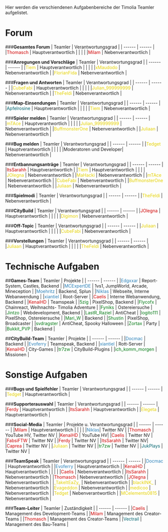 Hier werden die verschiendenen Aufgabenbereiche der Timolia Teamler aufgelistet.

# Forum

###<strong>Gesamtes Forum</strong>
| Teamler | Verantwortungsgrad |
| ------ | ------ |
|<span style="color:#CF0101">Thomasch</span> | Hauptverantwortlich |
| | |
|<span style="color:#CF0101">Milam</span> | Nebenverantwortlich |

###<strong>Anregungen und Vorschläge</strong>
| Teamler | Verantwortungsgrad |
| ------ | ------ |
|<span style="color:#E4D100">Tiem</span> | Hauptverantwortlich |
| | |
|<span style="color:#E4D100">xMaudodo</span> | Nebenverantwortlich |
|<span style="color:#E4D100">FlorianFida</span> | Nebenverantwortlich |

###<strong>Fragen und Antworten</strong>
| Teamler | Verantwortungsgrad |
| ------ | ------ |
|<span style="color:#E4D100">CubeFabi</span> | Hauptverantwortlich |
| | |
|<span style="color:#E4D100">Julian_999999999</span> | Nebenverantwortlich |
|<span style="color:#E4D100">TheFeldi</span> | Nebenverantwortlich |

###<strong>Map-Einsendungen</strong>
| Teamler | Verantwortungsgrad |
| ------ | ------ |
|<span style="color:#00646F">Apfelrosine</span> | Hauptverantwortlich |
| | |
|<span style="color:#E4D100">Tiem</span> | Nebenverantwortlich |

###<strong>Spieler melden</strong>
| Teamler | Verantwortungsgrad |
| ------ | ------ |
|<span style="color:#E4D100">mTAce</span> | Hauptverantwortlich |
| | |
|<span style="color:#E4D100">Julian_999999999</span> | Nebenverantwortlich |
|<span style="color:#E4D100">BuffmonsterOne</span> | Nebenverantwortlich |
|<span style="color:#E4D100">Juliaan</span> | Nebenverantwortlich |

###<strong>Bug melden</strong>
| Teamler | Verantwortungsgrad |
| ------ | ------ |
|<span style="color:#E4D100">Tedget</span> | Hauptverantwortlich |
| | |
|Moderatoren und Developer| Nebenverantwortlich |

###<strong>Entbannungsanträge</strong>
| Teamler | Verantwortungsgrad |
| ------ | ------ |
|<span style="color:#CF0101">ItsSarahh</span> | Hauptverantwortlich |
|<span style="color:#E4D100">Tiem</span> | Hauptverantwortlich |
| | |
|<span style="color:#E4D100">JOlegna</span> | Nebenverantwortlich |
|<span style="color:#E4D100">MaHacki</span> | Nebenverantwortlich |
|<span style="color:#E4D100">mTAce</span> | Nebenverantwortlich |
|<span style="color:#E4D100">CubeFabi</span> | Nebenverantwortlich |
|<span style="color:#E4D100">BuffmonsterOne</span> | Nebenverantwortlich |
|<span style="color:#E4D100">Juliaan</span> | Nebenverantwortlich |

###<strong>Spielmodi</strong>
| Teamler | Verantwortungsgrad |
| ------ | ------ |
|<span style="color:#E4D100">TheFeldi</span> | Nebenverantwortlich |

###<strong>CityBuild</strong>
| Teamler | Verantwortungsgrad |
| ------ | ------ |
|<span style="color:#CF0101">JOlegna</span> | Hauptverantwortlich |
| | |
|<span style="color:#E4D100">Digimon</span> | Nebenverantwortlich |

###<strong>Off-Topic</strong>
| Teamler | Verantwortungsgrad |
| ------ | ------ |
|<span style="color:#E4D100">Juliaan</span> | Hauptverantwortlich |
| | |
|<span style="color:#E4D100">CubeFabi</span> | Nebenverantwortlich |

###<strong>Vorstellungen</strong>
| Teamler | Verantwortungsgrad |
| ------ | ------ |
|<span style="color:#E4D100">Juliaan</span> | Hauptverantwortlich |
| | |
|<span style="color:#E4D100">TheFeldi</span> | Nebenverantwortlich |

# Technische Aufgaben

##<strong>Games-Team</strong>
| Teamler | Projekte |
| ------ | ------ |
|<span style="color:#2980b9">Edgxxar</span> | Report-System, Castles, Backend |
|<span style="color:#2980b9">MCExpertDE</span> | 1vs1, JumpWorld, Arcade, Mineception |
|<span style="color:#2980b9">Moehritz</span> | Backend, Splun |
|<span style="color:#2980b9">Niklas</span> | Webseite, Interne Webanwendung |
|<span style="color:#2980b9">xiantiel</span> | Root-Server |
|<span style="color:#CF0101">Caelis</span> | Interne Webanwendung, Backend |
|<span style="color:#CF0101">KenaiHD</span> | Teamspeak |
|<span style="color:#007812">5zig</span> | PixelShop, Backend |
|<span style="color:#007812">Flycofx</span> | Chainreact, Weihnachts- Timolia Adventure |
|<span style="color:#007812">Fyniks</span> | Ostereiersuche |
|<span style="color:#007812">Jintzo</span> | Webdevelopment, Backend |
|<span style="color:#007812">LastR_Raziel</span> | AntiCheat |
|<span style="color:#007812">logito111</span> | PixelShop, Ostereiersuche |
|<span style="color:#007812">Mari_W</span> | Backend |
|<span style="color:#007812">Shustin</span> | PixelShop, Broadcaster |
|<span style="color:#007812">svdragster</span> | AntiCheat, Spooky Halloween |
|<span style="color:#007812">Zortax</span> | Party |
|<span style="color:#007812">Bukkit_PVP</span> | Backend |

##<strong>CityBuild-Team</strong>
| Teamler | Projekte |
| ------ | ------ |
|<span style="color:#2980b9">Docmac</span> | Backend |
|<span style="color:#2980b9">Evoferry</span> | Teamspeak, Backend |
|<span style="color:#2980b9">xiantiel</span> | Rott-Server |
|<span style="color:#CF0101">KenaiHD</span> | City-Games |
|<span style="color:#007812">tr7zw</span> | CityBuild-Plugins |
|<span style="color:#007812">ich_komm_morgen</span> | Missionen |



# Sonstige Aufgaben

###<strong>Bugs und Spielfehler</strong>
| Teamler | Verantwortungsgrad |
| ------ | ------ |
|<span style="color:#E4D100">Tedget</span> | Hauptverantwortlich |

###<strong>Supporterauswahl</strong>
| Teamler | Verantwortungsgrad |
| ------ | ------ |
|<span style="color:#CF0101">Ferdy</span> | Hauptverantwortlich |
|<span style="color:#CF0101">ItsSarahh</span> | Hauptverantwortlich |
|<span style="color:#E4D100">Elegeta</span> | Hauptverantwortlich |

###<strong>Social-Media</strong>
| Teamler | Projekte u. Verantwortungsgrad |
| ------ | ------ |
|<span style="color:#CF0101">Milam</span> | Hauptverantwortlich |
| | |
|<span style="color:#2980b9">Niklas</span>| Twitter NV |
|<span style="color:#CF0101">Thomasch</span> | YouTube HV, Twitter NV |
|<span style="color:#CF0101">KenaiHD</span> | YouTube HV|
|<span style="color:#CF0101">Caelis</span> | Twitter NV |
|<span style="color:#CF0101">FabsiFTW</span> | Twitter NV |
|<span style="color:#CF0101">Ferdy</span> | Twitter NV |
|<span style="color:#CF0101">ItsSarahh</span> | Twitter NV|
|<span style="color:#CF0101">Caprea</span> | Twitter NV |
|<span style="color:#E4D100">Juliaan</span> | Twitter NV |
|<span style="color:#007812">tr7zw</span> | Twitter NV |
|<span style="color:#00646F">JukPlays</span> | Twitter NV |

###<strong>TeamSpeak</strong>
| Teamler | Verantwortungsgrad |
| ------ | ------ |
|<span style="color:#2980b9">Docmac</span> | Hauptverantwortlich |
|<span style="color:#2980b9">Evoferry</span> | Hauptverantwortlich |
|<span style="color:#CF0101">KenaiHD</span> | Hauptverantwortlich |
| | |
|<span style="color:#CF0101">Caelis</span> | Nebenverantwortlich |
|<span style="color:#CF0101">ItsSarahh</span> | Nebenverantwortlich |
|<span style="color:#CF0101">Thomasch</span> | Nebenverantwortlich |
|<span style="color:#CF0101">JOlegna</span> | Nebenverantwortlich |
|<span style="color:#E4D100">\_TakeItEaZy\_</span> | Nebenverantwortlich |
|<span style="color:#E4D100">blackINK_</span> | Nebenverantwortlich |
|<span style="color:#E4D100">Evageddon</span> | Nebenverantwortlich |
|<span style="color:#E4D100">medicoo</span> | Nebenverantwortlich |
|<span style="color:#E4D100">Tedget</span> | Nebenverantwortlich |
|<span style="color:#E4D100">MCelements0815</span> | Nebenverantwortlich |

###<strong>Team-Leiter</strong>
| Teamler | Zuständigkeit |
| ------ | ------ |
|<span style="color:#CF0101">Caelis</span> | Management des Development-Teams |
|<span style="color:#CF0101">Milam</span> | Management des Creator-Teams |
|<span style="color:#CF0101">Thomasch</span> | Management des Creator-Teams |
|<span style="color:#00646F">Vectrail</span> | Management des Bau-Teams |